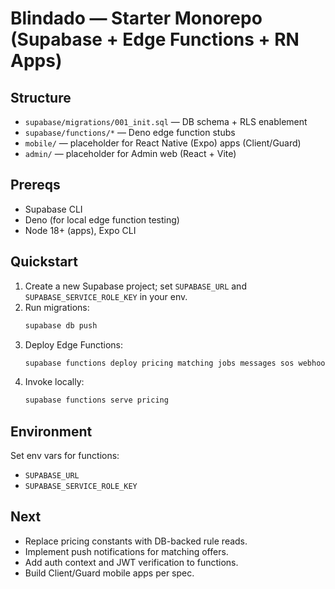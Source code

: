 
# Blindado — Starter Monorepo (Supabase + Edge Functions + RN Apps)

## Structure
- `supabase/migrations/001_init.sql` — DB schema + RLS enablement
- `supabase/functions/*` — Deno edge function stubs
- `mobile/` — placeholder for React Native (Expo) apps (Client/Guard)
- `admin/` — placeholder for Admin web (React + Vite)

## Prereqs
- Supabase CLI
- Deno (for local edge function testing)
- Node 18+ (apps), Expo CLI

## Quickstart
1. Create a new Supabase project; set `SUPABASE_URL` and `SUPABASE_SERVICE_ROLE_KEY` in your env.
2. Run migrations:
   ```bash
   supabase db push
   ```
3. Deploy Edge Functions:
   ```bash
   supabase functions deploy pricing matching jobs messages sos webhooks_stripe webhooks_kyc
   ```
4. Invoke locally:
   ```bash
   supabase functions serve pricing
   ```

## Environment
Set env vars for functions:
- `SUPABASE_URL`
- `SUPABASE_SERVICE_ROLE_KEY`

## Next
- Replace pricing constants with DB-backed rule reads.
- Implement push notifications for matching offers.
- Add auth context and JWT verification to functions.
- Build Client/Guard mobile apps per spec.
